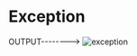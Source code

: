 # Exception


OUTPUT-------->
![exception](https://github.com/user-attachments/assets/f7aaceb9-477e-4416-9e70-f80636515882)
